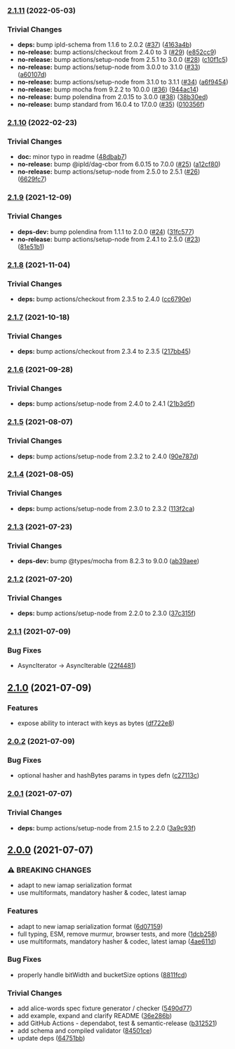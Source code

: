 ### [2.1.11](https://github.com/rvagg/js-ipld-hashmap/compare/v2.1.10...v2.1.11) (2022-05-03)


### Trivial Changes

* **deps:** bump ipld-schema from 1.1.6 to 2.0.2 ([#37](https://github.com/rvagg/js-ipld-hashmap/issues/37)) ([4163a4b](https://github.com/rvagg/js-ipld-hashmap/commit/4163a4b8088af38d5f1b3fa2007407d8748c85b7))
* **no-release:** bump actions/checkout from 2.4.0 to 3 ([#29](https://github.com/rvagg/js-ipld-hashmap/issues/29)) ([e852cc9](https://github.com/rvagg/js-ipld-hashmap/commit/e852cc90e0e446b88e7adfe9440237ed852c6fa1))
* **no-release:** bump actions/setup-node from 2.5.1 to 3.0.0 ([#28](https://github.com/rvagg/js-ipld-hashmap/issues/28)) ([c10f1c5](https://github.com/rvagg/js-ipld-hashmap/commit/c10f1c5e3431b39fcaca93726c267e067c5e9d5c))
* **no-release:** bump actions/setup-node from 3.0.0 to 3.1.0 ([#33](https://github.com/rvagg/js-ipld-hashmap/issues/33)) ([a60107d](https://github.com/rvagg/js-ipld-hashmap/commit/a60107d69995933178a297d75ea007324aa63312))
* **no-release:** bump actions/setup-node from 3.1.0 to 3.1.1 ([#34](https://github.com/rvagg/js-ipld-hashmap/issues/34)) ([a6f9454](https://github.com/rvagg/js-ipld-hashmap/commit/a6f94544976ffa2c84e67092b9ec6c44b46c4306))
* **no-release:** bump mocha from 9.2.2 to 10.0.0 ([#36](https://github.com/rvagg/js-ipld-hashmap/issues/36)) ([944ac14](https://github.com/rvagg/js-ipld-hashmap/commit/944ac142f27134964ce4f04bc2b1de00d4787b94))
* **no-release:** bump polendina from 2.0.15 to 3.0.0 ([#38](https://github.com/rvagg/js-ipld-hashmap/issues/38)) ([38b30ed](https://github.com/rvagg/js-ipld-hashmap/commit/38b30ed3850364ede5813f546cf35a3174ce5b81))
* **no-release:** bump standard from 16.0.4 to 17.0.0 ([#35](https://github.com/rvagg/js-ipld-hashmap/issues/35)) ([010356f](https://github.com/rvagg/js-ipld-hashmap/commit/010356f31c21d240223c18bce5d05e4d9bb331db))

### [2.1.10](https://github.com/rvagg/js-ipld-hashmap/compare/v2.1.9...v2.1.10) (2022-02-23)


### Trivial Changes

* **doc:** minor typo in readme ([48dbab7](https://github.com/rvagg/js-ipld-hashmap/commit/48dbab784a2b845d12aedd4b0bb01ba922a2bd8e))
* **no-release:** bump @ipld/dag-cbor from 6.0.15 to 7.0.0 ([#25](https://github.com/rvagg/js-ipld-hashmap/issues/25)) ([a12cf80](https://github.com/rvagg/js-ipld-hashmap/commit/a12cf80bc9535ddf1451b7f01699e923558fa6ab))
* **no-release:** bump actions/setup-node from 2.5.0 to 2.5.1 ([#26](https://github.com/rvagg/js-ipld-hashmap/issues/26)) ([6629fc7](https://github.com/rvagg/js-ipld-hashmap/commit/6629fc7e9a027f4eee75afc6fe82f5be8757b7f5))

### [2.1.9](https://github.com/rvagg/js-ipld-hashmap/compare/v2.1.8...v2.1.9) (2021-12-09)


### Trivial Changes

* **deps-dev:** bump polendina from 1.1.1 to 2.0.0 ([#24](https://github.com/rvagg/js-ipld-hashmap/issues/24)) ([31fc577](https://github.com/rvagg/js-ipld-hashmap/commit/31fc577e989b134e534a8cc2cd7a944e4c93f764))
* **no-release:** bump actions/setup-node from 2.4.1 to 2.5.0 ([#23](https://github.com/rvagg/js-ipld-hashmap/issues/23)) ([81e51b1](https://github.com/rvagg/js-ipld-hashmap/commit/81e51b1f340be367a6df1a8481979be613af8a6f))

### [2.1.8](https://github.com/rvagg/js-ipld-hashmap/compare/v2.1.7...v2.1.8) (2021-11-04)


### Trivial Changes

* **deps:** bump actions/checkout from 2.3.5 to 2.4.0 ([cc6790e](https://github.com/rvagg/js-ipld-hashmap/commit/cc6790e2a31d2acd3b5d4f1bde866b9250b14404))

### [2.1.7](https://github.com/rvagg/js-ipld-hashmap/compare/v2.1.6...v2.1.7) (2021-10-18)


### Trivial Changes

* **deps:** bump actions/checkout from 2.3.4 to 2.3.5 ([217bb45](https://github.com/rvagg/js-ipld-hashmap/commit/217bb45de4088d1b779b8114205f6f7b59d9065f))

### [2.1.6](https://github.com/rvagg/js-ipld-hashmap/compare/v2.1.5...v2.1.6) (2021-09-28)


### Trivial Changes

* **deps:** bump actions/setup-node from 2.4.0 to 2.4.1 ([21b3d5f](https://github.com/rvagg/js-ipld-hashmap/commit/21b3d5fdce3337249c3325b42739692c2c1f1580))

### [2.1.5](https://github.com/rvagg/js-ipld-hashmap/compare/v2.1.4...v2.1.5) (2021-08-07)


### Trivial Changes

* **deps:** bump actions/setup-node from 2.3.2 to 2.4.0 ([90e787d](https://github.com/rvagg/js-ipld-hashmap/commit/90e787d6fc68765f00b9c9cf5851a93558d97432))

### [2.1.4](https://github.com/rvagg/js-ipld-hashmap/compare/v2.1.3...v2.1.4) (2021-08-05)


### Trivial Changes

* **deps:** bump actions/setup-node from 2.3.0 to 2.3.2 ([113f2ca](https://github.com/rvagg/js-ipld-hashmap/commit/113f2cadb69ce9e3ae05afd7a2d47e8ee8384713))

### [2.1.3](https://github.com/rvagg/js-ipld-hashmap/compare/v2.1.2...v2.1.3) (2021-07-23)


### Trivial Changes

* **deps-dev:** bump @types/mocha from 8.2.3 to 9.0.0 ([ab39aee](https://github.com/rvagg/js-ipld-hashmap/commit/ab39aeefa8afd66f746f9c96e3dee16a9091eae6))

### [2.1.2](https://github.com/rvagg/js-ipld-hashmap/compare/v2.1.1...v2.1.2) (2021-07-20)


### Trivial Changes

* **deps:** bump actions/setup-node from 2.2.0 to 2.3.0 ([37c315f](https://github.com/rvagg/js-ipld-hashmap/commit/37c315f08c426331fdb7531f0604f834aa054a03))

### [2.1.1](https://github.com/rvagg/js-ipld-hashmap/compare/v2.1.0...v2.1.1) (2021-07-09)


### Bug Fixes

* AsyncIterator -> AsyncIterable ([22f4481](https://github.com/rvagg/js-ipld-hashmap/commit/22f44815bb230d56d72a71957c99b6ae03c1b6ac))

## [2.1.0](https://github.com/rvagg/js-ipld-hashmap/compare/v2.0.2...v2.1.0) (2021-07-09)


### Features

* expose ability to interact with keys as bytes ([df722e8](https://github.com/rvagg/js-ipld-hashmap/commit/df722e88614d1add98a1ff7cc3a05b82cd19dada))

### [2.0.2](https://github.com/rvagg/js-ipld-hashmap/compare/v2.0.1...v2.0.2) (2021-07-09)


### Bug Fixes

* optional hasher and hashBytes params in types defn ([c27113c](https://github.com/rvagg/js-ipld-hashmap/commit/c27113ce904d3f85a9c79e3c4db0e0ea4e19190c))

### [2.0.1](https://github.com/rvagg/js-ipld-hashmap/compare/v2.0.0...v2.0.1) (2021-07-07)


### Trivial Changes

* **deps:** bump actions/setup-node from 2.1.5 to 2.2.0 ([3a9c93f](https://github.com/rvagg/js-ipld-hashmap/commit/3a9c93f384ecb45d95ea23da1253b10c5a3abb9d))

## [2.0.0](https://github.com/rvagg/js-ipld-hashmap/compare/v1.0.0...v2.0.0) (2021-07-07)


### ⚠ BREAKING CHANGES

* adapt to new iamap serialization format
* use multiformats, mandatory hasher & codec, latest iamap

### Features

* adapt to new iamap serialization format ([6d07159](https://github.com/rvagg/js-ipld-hashmap/commit/6d07159e89ba8e5fa7da1648ab9fbcfc33ab5c2f))
* full typing, ESM, remove murmur, browser tests, and more ([1dcb258](https://github.com/rvagg/js-ipld-hashmap/commit/1dcb25813daee6e260a2cbc6f5884ae8edd09706))
* use multiformats, mandatory hasher & codec, latest iamap ([4ae611d](https://github.com/rvagg/js-ipld-hashmap/commit/4ae611d6537e57f26f292a4318e3d3102e6e4aaf))


### Bug Fixes

* properly handle bitWidth and bucketSize options ([8811fcd](https://github.com/rvagg/js-ipld-hashmap/commit/8811fcd4384a980e758a846c3cd89ce2a402513e))


### Trivial Changes

* add alice-words spec fixture generator / checker ([5490d77](https://github.com/rvagg/js-ipld-hashmap/commit/5490d770ae4473673582c8ae1b4df732f218d72b))
* add example, expand and clarify README ([36e286b](https://github.com/rvagg/js-ipld-hashmap/commit/36e286b055e1d4e465d5485661a2c171845619e3))
* add GitHub Actions - dependabot, test & semantic-release ([b312521](https://github.com/rvagg/js-ipld-hashmap/commit/b312521130ea6636209b9601606eec6ce38e4fbd))
* add schema and compiled validator ([84501ce](https://github.com/rvagg/js-ipld-hashmap/commit/84501cedd4aa4b07ecc1631e944752bbc032e10d))
* update deps ([64751bb](https://github.com/rvagg/js-ipld-hashmap/commit/64751bb1de2bc67b2d29da7dd988e08ca5b7eb3a))
